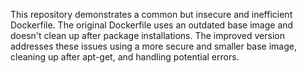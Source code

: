 This repository demonstrates a common but insecure and inefficient Dockerfile.  The original Dockerfile uses an outdated base image and doesn't clean up after package installations. The improved version addresses these issues using a more secure and smaller base image, cleaning up after apt-get, and handling potential errors.